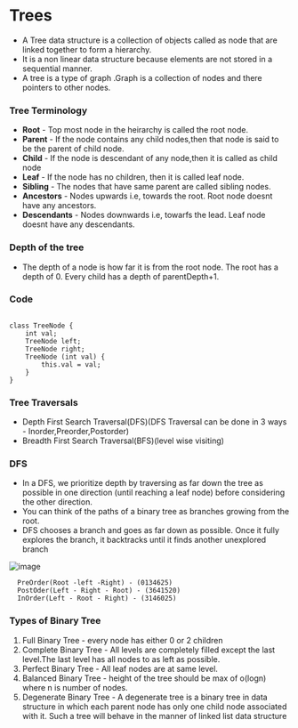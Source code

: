 # Trees 

- A Tree data structure is a collection of objects called as node that are linked together to form a hierarchy.
- It is a non linear data structure because elements are not stored in a sequential manner.
- A tree is a type of graph .Graph is a collection of nodes and there pointers to other nodes.

### Tree Terminology

  - **Root** - Top most node in the heirarchy is called the root node.
  - **Parent** - If the node contains any child nodes,then that node is said to be the parent of child node.
  - **Child** - If the node is descendant of any node,then it is called as child node
  - **Leaf** - If the node has no children, then it is called leaf node.
  - **Sibling** - The nodes that have same parent are called sibling nodes.
  - **Ancestors** - Nodes upwards i.e, towards the root. Root node doesnt have any ancestors.
  - **Descendants** - Nodes downwards i.e, towarfs the lead. Leaf node doesnt have any descendants.

### Depth of the tree

 - The depth of a node is how far it is from the root node. The root has a depth of 0. Every child has a depth of parentDepth+1.


### Code

```

class TreeNode {
    int val;
    TreeNode left;
    TreeNode right;
    TreeNode (int val) {
        this.val = val;
    }
}

```

### Tree Traversals

- Depth First Search Traversal(DFS)(DFS Traversal can be done in 3 ways - Inorder,Preorder,Postorder)
- Breadth First Search Traversal(BFS)(level wise visiting)

### DFS

- In a DFS, we prioritize depth by traversing as far down the tree as possible in one direction (until reaching a leaf node)
  before considering the other direction.
- You can think of the paths of a binary tree as branches growing from the root.
-  DFS chooses a branch and goes as far down as possible. Once it fully explores the branch, it backtracks until it finds another unexplored branch


![image](https://github.com/gnanasai5111/DataStructures/assets/56872239/8a6f5934-e3d2-42ed-8c30-e7c1f597bdd7)

```
  PreOrder(Root -left -Right) - (0134625)
  PostOder(Left - Right - Root) - (3641520)
  InOrder(Left - Root - Right) - (3146025)
```

### Types of Binary Tree

1. Full Binary Tree - every node has either 0 or 2 children
2. Complete Binary Tree - All levels are completely filled except the last level.The last level has all nodes to as left as possible.
3. Perfect Binary Tree - All leaf nodes are at same level.
4. Balanced Binary Tree - height of the tree should be max of o(logn) where n is number of nodes.
5. Degenerate Binary Tree - A degenerate tree is a binary tree in data structure in which each parent node has only one child node associated with it. Such a tree will behave in the manner of linked list data structure
